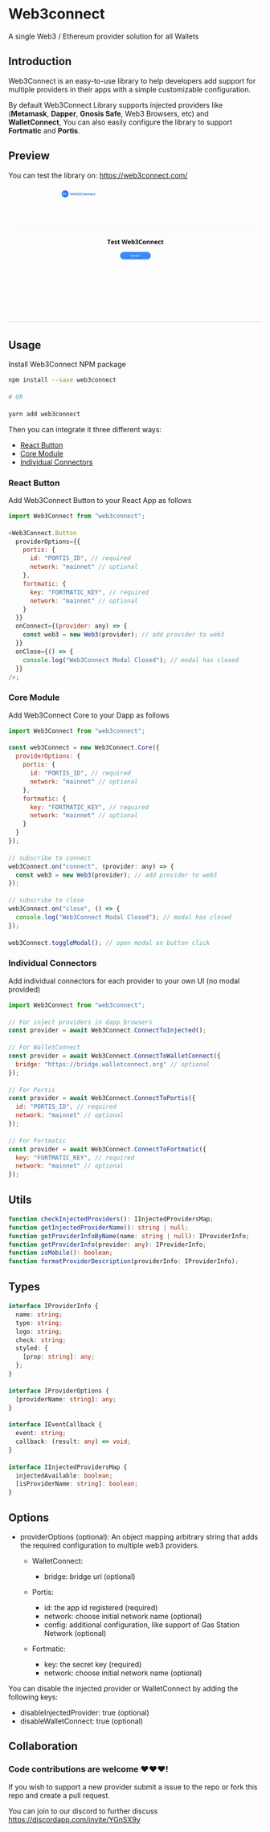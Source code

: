 # Web3connect

A single Web3 / Ethereum provider solution for all Wallets

## Introduction

Web3Connect is an easy-to-use library to help developers add support for multiple providers in their apps with a simple customizable configuration.

By default Web3Connect Library supports injected providers like (**Metamask**, **Dapper**, **Gnosis Safe**, Web3 Browsers, etc) and **WalletConnect**, You can also easily configure the library to support **Fortmatic** and **Portis**.

## Preview

You can test the library on: https://web3connect.com/

![preview](./images/preview.gif)

## Usage

Install Web3Connect NPM package

```bash
npm install --save web3connect

# OR

yarn add web3connect
```

Then you can integrate it three different ways:

- [React Button](#React-Button)
- [Core Module](#Core-Module)
- [Individual Connectors](#Individual-Connectors)

### React Button

Add Web3Connect Button to your React App as follows

```js
import Web3Connect from "web3connect";

<Web3Connect.Button
  providerOptions={{
    portis: {
      id: "PORTIS_ID", // required
      network: "mainnet" // optional
    },
    fortmatic: {
      key: "FORTMATIC_KEY", // required
      network: "mainnet" // optional
    }
  }}
  onConnect={(provider: any) => {
    const web3 = new Web3(provider); // add provider to web3
  }}
  onClose={() => {
    console.log("Web3Connect Modal Closed"); // modal has closed
  }}
/>;
```

### Core Module

Add Web3Connect Core to your Dapp as follows

```js
import Web3Connect from "web3connect";

const web3Connect = new Web3Connect.Core({
  providerOptions: {
    portis: {
      id: "PORTIS_ID", // required
      network: "mainnet" // optional
    },
    fortmatic: {
      key: "FORTMATIC_KEY", // required
      network: "mainnet" // optional
    }
  }
});

// subscribe to connect
web3Connect.on("connect", (provider: any) => {
  const web3 = new Web3(provider); // add provider to web3
});

// subscribe to close
web3Connect.on("close", () => {
  console.log("Web3Connect Modal Closed"); // modal has closed
});

web3Connect.toggleModal(); // open modal on button click
```

### Individual Connectors

Add individual connectors for each provider to your own UI (no modal provided)

```js
import Web3Connect from "web3connect";

// For inject providers in dapp browsers
const provider = await Web3Connect.ConnectToInjected();

// For WalletConnect
const provider = await Web3Connect.ConnectToWalletConnect({
  bridge: "https://bridge.walletconnect.org" // optional
});

// For Portis
const provider = await Web3Connect.ConnectToPortis({
  id: "PORTIS_ID", // required
  network: "mainnet" // optional
});

// For Fortmatic
const provider = await Web3Connect.ConnectToFortmatic({
  key: "FORTMATIC_KEY", // required
  network: "mainnet" // optional
});
```

## Utils

```typescript
function checkInjectedProviders(): IInjectedProvidersMap;
function getInjectedProviderName(): string | null;
function getProviderInfoByName(name: string | null): IProviderInfo;
function getProviderInfo(provider: any): IProviderInfo;
function isMobile(): boolean;
function formatProviderDescription(providerInfo: IProviderInfo);
```

## Types

```typescript
interface IProviderInfo {
  name: string;
  type: string;
  logo: string;
  check: string;
  styled: {
    [prop: string]: any;
  };
}

interface IProviderOptions {
  [providerName: string]: any;
}

interface IEventCallback {
  event: string;
  callback: (result: any) => void;
}

interface IInjectedProvidersMap {
  injectedAvailable: boolean;
  [isProviderName: string]: boolean;
}
```

## Options

- providerOptions (optional): An object mapping arbitrary string that adds the required configuration to multiple web3 providers.

  - WalletConnect:

    - bridge: bridge url (optional)

  - Portis:

    - id: the app id registered (required)
    - network: choose initial network name (optional)
    - config: additional configuration, like support of Gas Station Network (optional)

  - Fortmatic:

    - key: the secret key (required)
    - network: choose initial network name (optional)

You can disable the injected provider or WalletConnect by adding the following keys:

- disableInjectedProvider: true (optional)
- disableWalletConnect: true (optional)

## Collaboration

### Code contributions are welcome ❤️❤️❤️!

If you wish to support a new provider submit a issue to the repo or fork this repo and create a pull request.

You can join to our discord to further discuss https://discordapp.com/invite/YGnSX9y

